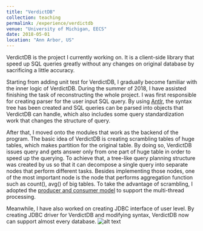 ```yaml
---
title: "VerdictDB"
collection: teaching
permalink: /experience/verdictdb
venue: "University of Michigan, EECS"
date: 2018-05-01
location: "Ann Arbor, US"
---
```


VerdictDB is the project I currently working on. It is a client-side library that speed up SQL queries greatly without any changes on original database by sacrificing a little accuracy.
&nbsp;

Starting from adding unit test for VerdictDB, I gradually become familiar with the inner logic of VerdictDB. During the summer of 2018, I have assisted finishing the task of reconstructing the whole project. I was first responsible for creating parser for the user input SQL query.
By using [Antlr](https://github.com/antlr/antlr4), the syntax tree has been created and SQL queries can be parsed into objects that VerdictDB can handle, which also includes some query standardization work that changes the structure of query.
&nbsp;

After that, I moved onto the modules that work as the backend of the program. The basic idea of VerdictDB is creating scrambling tables of huge tables, which makes partition for the original table. By doing so, VerdictDB issues query and gets answer
only from one part of huge table in order to speed up the querying. To achieve that, a tree-like query planning structure was created by us so that it can decompose a single query into separate nodes that perform different tasks. Besides implementing those nodes, one of the most important node is the node that performs aggregation function such as count(), avg() of big tables. To take the advantage of scrambling, I adopted the [producer and consumer model](https://en.wikipedia.org/wiki/Producer%E2%80%93consumer_problem) to
support the multi-thread processing.
&nbsp;

Meanwhile, I have also worked on creating JDBC interface of user level. By creating JDBC driver for VerdictDB and modifying syntax, VerdictDB now can support almost every database.
![alt text][logo]

[logo]: https://camo.githubusercontent.com/7500f5d36ab5320e4e026bf9b916cb170d38569b/687474703a2f2f7665726469637464622e6f72672f696d6167652f766572646963742d666f722d696d70616c612d737065656475702e706e67 "Performance of VerdictDB"
